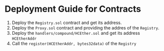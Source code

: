 # Deployment Guide for Contracts

1. Deploy the `Registry.sol` contract and get its address.
2. Deploy the `Proxy.sol` contract and providing the addres of the `Registry`.
3. Deploy the `handlers/compound/HCEther.sol` and get its address `HCEtherAddr`
4. Call the `register(HCEtherAddr, bytes32data)` of the `Registry`